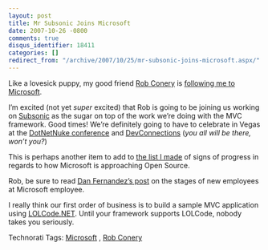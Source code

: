 ```yaml
---
layout: post
title: Mr Subsonic Joins Microsoft
date: 2007-10-26 -0800
comments: true
disqus_identifier: 18411
categories: []
redirect_from: "/archive/2007/10/25/mr-subsonic-joins-microsoft.aspx/"
---
```


Like a lovesick puppy, my good friend [Rob
Conery](http://blog.wekeroad.com/ "Rob Conery") is [following me to
Microsoft](http://blog.wekeroad.com/2007/10/26/microsoft-subsonic-and-me/ "Rob Conery, Subsonic, and Microsoft").

I’m excited (not yet *super* excited) that Rob is going to be joining us
working on
[Subsonic](http://www.subsonicproject.com/ "Subsonic Project Site") as
the sugar on top of the work we’re doing with the MVC framework. Good
times! We’re definitely going to have to celebrate in Vegas at the
[DotNetNuke
conference](http://www.dotnetnuke.com/Community/Blogs/tabid/825/EntryID/1412/Default.aspx "DotNetNuke Conference")
and
[DevConnections](http://www.devconnections.com/ "DevConnections conference")
(*you all will be there, won’t you?*)

This is perhaps another item to add to [the list I
made](https://haacked.com/archive/2007/07/26/microsoft-and-open-source.aspx "Microsoft and Open Source")
of signs of progress in regards to how Microsoft is approaching Open
Source.

Rob, be sure to read [Dan Fernandez’s
post](http://blogs.msdn.com/danielfe/archive/2007/10/26/the-stages-for-new-employees-at-microsoft.aspx "Stages for new employees")
on the stages of new employees at Microsoft employee.

I really think our first order of business is to build a sample MVC
application using
[LOLCode.NET](http://blog.notdot.net/archives/32-LOLCode.net-Now-your-LOLCats-can-use-the-CLR!.html "LOLCode compiler for .NET").
Until your framework supports LOLCode, nobody takes you seriously.

Technorati Tags: [Microsoft](http://technorati.com/tags/Microsoft/) ,
[Rob Conery](http://technorati.com/tags/Rob%20Conery/)

